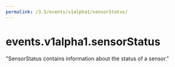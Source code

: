 ```yaml
---
permalink: /3.5/events/v1alpha1/sensorStatus/
---
```


# events.v1alpha1.sensorStatus

"SensorStatus contains information about the status of a sensor."